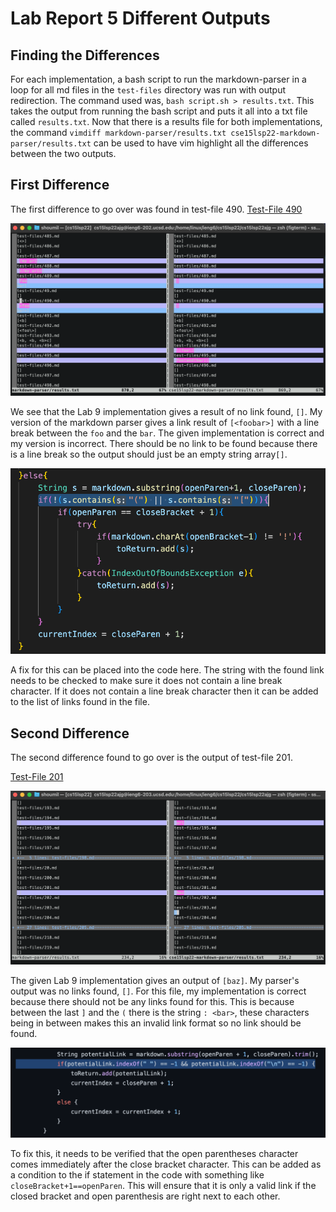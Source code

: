 # Lab Report 5 Different Outputs

## Finding the Differences

For each implementation, a bash script to run the markdown-parser in a loop for all md files in the `test-files` directory was run with output redirection. The command used was, `bash script.sh > results.txt`. This takes the output from running the bash script and puts it all into a txt file called `results.txt`. Now that there is a results file for both implementations, the command `vimdiff markdown-parser/results.txt cse15lsp22-markdown-parser/results.txt` can be used to have vim highlight all the differences between the two outputs.


## First Difference

The first difference to go over was found in test-file 490.
[Test-File 490](https://github.com/nidhidhamnani/markdown-parser/blob/main/test-files/490.md)

![Test-File 490 Comparison](./Lab%20Report%205%20Test-File%20490%20Diff.png)

We see that the Lab 9 implementation gives a result of no link found, `[]`. My version of the markdown parser gives a link result of `[<foobar>]` with a line break between the `foo` and the `bar`. The given implementation is correct and my version is incorrect. There should be no link to be found because there is a line break so the output should just be an empty string array`[]`. 

![Problem Two](./Lab%20Report%205%20Fix%201.png)

A fix for this can be placed into the code here. The string with the found link needs to be checked to make sure it does not contain a line break character. If it does not contain a line break character then it can be added to the list of links found in the file.



## Second Difference


The second difference found to go over is the output of test-file 201.

[Test-File 201](https://github.com/nidhidhamnani/markdown-parser/blob/main/test-files/201.md)

![Test-File 201 Comparison](./Lab%20Report%205%20Test-File%20201%20Diff.png)

The given Lab 9 implementation gives an output of `[baz]`. My parser's output was no links found, `[]`. For this file, my implementation is correct because there should not be any links found for this. This is because between the last `]` and the `(` there is the string `: <bar>`, these characters being in between makes this an invalid link format so no link should be found.

![Problem Two](./Lab%20Report%205%20Fix%202.png)

To fix this, it needs to be verified that the open parentheses character comes immediately after the close bracket character. This can be added as a condition to the if statement in the code with something like `closeBracket+1==openParen`. This will ensure that it is only a valid link if the closed bracket and open parenthesis are right next to each other.